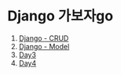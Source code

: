 # Django 가보자go

1. [Django - CRUD](Django-CRUD.md)
2. [Django - Model](Django-Model.md)
3. [Day3](Day3.md)
4. [Day4](Day4.md)